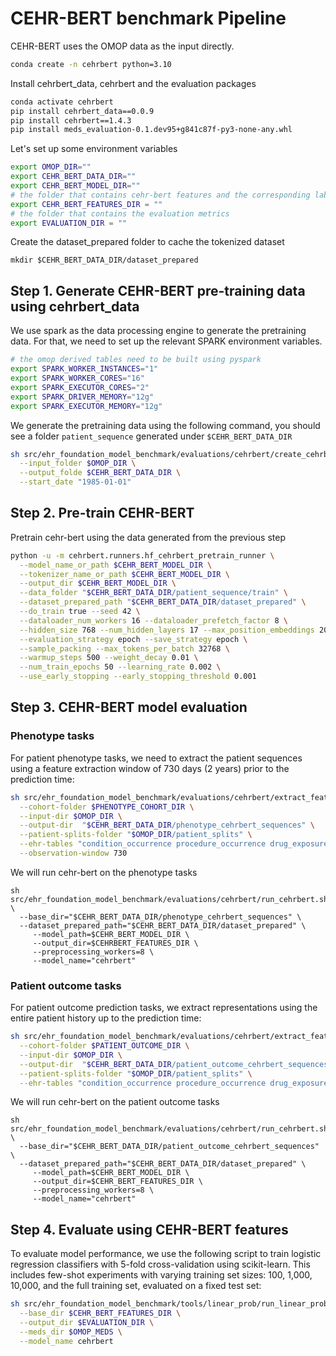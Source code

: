 # CEHR-BERT benchmark Pipeline
CEHR-BERT uses the OMOP data as the input directly.

```bash
conda create -n cehrbert python=3.10
```
Install cehrbert_data, cehrbert and the evaluation packages
```bash
conda activate cehrbert
pip install cehrbert_data==0.0.9
pip install cehrbert==1.4.3
pip install meds_evaluation-0.1.dev95+g841c87f-py3-none-any.whl
```

Let's set up some environment variables
```bash
export OMOP_DIR=""
export CEHR_BERT_DATA_DIR=""
export CEHR_BERT_MODEL_DIR=""
# the folder that contains cehr-bert features and the corresponding labels
export CEHR_BERT_FEATURES_DIR = ""
# the folder that contains the evaluation metrics
export EVALUATION_DIR = ""
```
Create the dataset_prepared folder to cache the tokenized dataset
```shell
mkdir $CEHR_BERT_DATA_DIR/dataset_prepared
```

Step 1. Generate CEHR-BERT pre-training data using cehrbert_data
------------------------
We use spark as the data processing engine to generate the pretraining data. 
For that, we need to set up the relevant SPARK environment variables.
```bash
# the omop derived tables need to be built using pyspark
export SPARK_WORKER_INSTANCES="1"
export SPARK_WORKER_CORES="16"
export SPARK_EXECUTOR_CORES="2"
export SPARK_DRIVER_MEMORY="12g"
export SPARK_EXECUTOR_MEMORY="12g"
```
We generate the pretraining data using the following command, you should see a folder `patient_sequence` generated under `$CEHR_BERT_DATA_DIR`
```bash
sh src/ehr_foundation_model_benchmark/evaluations/cehrbert/create_cehrbert_pretraining_data.sh \
  --input_folder $OMOP_DIR \
  --output_folde $CEHR_BERT_DATA_DIR \
  --start_date "1985-01-01"
```

Step 2. Pre-train CEHR-BERT
------------------------
Pretrain cehr-bert using the data generated from the previous step
```bash
python -u -m cehrbert.runners.hf_cehrbert_pretrain_runner \
  --model_name_or_path $CEHR_BERT_MODEL_DIR \
  --tokenizer_name_or_path $CEHR_BERT_MODEL_DIR \
  --output_dir $CEHR_BERT_MODEL_DIR \
  --data_folder "$CEHR_BERT_DATA_DIR/patient_sequence/train" \
  --dataset_prepared_path "$CEHR_BERT_DATA_DIR/dataset_prepared" \
  --do_train true --seed 42 \
  --dataloader_num_workers 16 --dataloader_prefetch_factor 8 \
  --hidden_size 768 --num_hidden_layers 17 --max_position_embeddings 2048 \
  --evaluation_strategy epoch --save_strategy epoch \
  --sample_packing --max_tokens_per_batch 32768 \
  --warmup_steps 500 --weight_decay 0.01 \
  --num_train_epochs 50 --learning_rate 0.002 \
  --use_early_stopping --early_stopping_threshold 0.001
```

Step 3. CEHR-BERT model evaluation
------------------------
### Phenotype tasks
For patient phenotype tasks, we need to extract the patient sequences using a feature extraction window of 730 days (2 years) prior to the prediction time:
```bash
sh src/ehr_foundation_model_benchmark/evaluations/cehrbert/extract_features_bert.sh \
  --cohort-folder $PHENOTYPE_COHORT_DIR \
  --input-dir $OMOP_DIR \
  --output-dir  "$CEHR_BERT_DATA_DIR/phenotype_cehrbert_sequences" \
  --patient-splits-folder "$OMOP_DIR/patient_splits" \
  --ehr-tables "condition_occurrence procedure_occurrence drug_exposure" \
  --observation-window 730
```
We will run cehr-bert on the phenotype tasks
```shell
sh src/ehr_foundation_model_benchmark/evaluations/cehrbert/run_cehrbert.sh \
  --base_dir="$CEHR_BERT_DATA_DIR/phenotype_cehrbert_sequences" \ 
  --dataset_prepared_path="$CEHR_BERT_DATA_DIR/dataset_prepared" \
     --model_path=$CEHR_BERT_MODEL_DIR \
     --output_dir=$CEHRBERT_FEATURES_DIR \
     --preprocessing_workers=8 \
     --model_name="cehrbert"
```
### Patient outcome tasks
For patient outcome prediction tasks, we extract representations using the entire patient history up to the prediction time:
```bash
sh src/ehr_foundation_model_benchmark/evaluations/cehrbert/extract_features_bert.sh \
  --cohort-folder $PATIENT_OUTCOME_DIR \
  --input-dir $OMOP_DIR \
  --output-dir  "$CEHR_BERT_DATA_DIR/patient_outcome_cehrbert_sequences" \
  --patient-splits-folder "$OMOP_DIR/patient_splits" \
  --ehr-tables "condition_occurrence procedure_occurrence drug_exposure"
```
We will run cehr-bert on the patient outcome tasks
```shell
sh src/ehr_foundation_model_benchmark/evaluations/cehrbert/run_cehrbert.sh \
  --base_dir="$CEHR_BERT_DATA_DIR/patient_outcome_cehrbert_sequences" \ 
  --dataset_prepared_path="$CEHR_BERT_DATA_DIR/dataset_prepared" \
     --model_path=$CEHR_BERT_MODEL_DIR \
     --output_dir=$CEHR_BERT_FEATURES_DIR \
     --preprocessing_workers=8 \
     --model_name="cehrbert"
```

Step 4. Evaluate using CEHR-BERT features
------------------------
To evaluate model performance, we use the following script to train logistic regression classifiers with 5-fold cross-validation using scikit-learn. 
This includes few-shot experiments with varying training set sizes: 100, 1,000, 10,000, and the full training set, evaluated on a fixed test set: 
```bash
sh src/ehr_foundation_model_benchmark/tools/linear_prob/run_linear_prob_with_few_shots.sh \
  --base_dir $CEHR_BERT_FEATURES_DIR \
  --output_dir $EVALUATION_DIR \
  --meds_dir $OMOP_MEDS \
  --model_name cehrbert
```